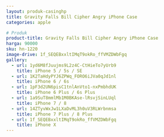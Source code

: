 ```yaml
---
layout: produk-casinghp
title: Gravity Falls Bill Cipher Angry iPhone Case
categories: apple

# Produk
product-title: Gravity Falls Bill Cipher Angry iPhone Case
harga: 90000
sku: hn-1220
image-drive: 1f_SEQEBxxltIMqT9okRo_ffVMZDWbFgq
gallery:
  - url: 1yd6M8fJuujms9L2z4C-CtHieTo7yUrb9
    title: iPhone 5 / 5s / SE
  - url: 1K2TaHdyPYJ6ZPWq_FORO6iJVa0qJd1nl
    title: iPhone 6 / 6s
  - url: 1pF3d2UN6pisC1tnlAnVto1-nxPmbhdUK
    title: iPhone 6 Plus / 6s Plus
  - url: 1a9SuT8mmlMb1M0BKAse-lRsvjSinLUql
    title: iPhone 7 / 8
  - url: 14ZTyvWxJw1LXaDvML3h0uV3RLWrbnmsa
    title: iPhone 7 Plus / 8 Plus
  - url: 1f_SEQEBxxltIMqT9okRo_ffVMZDWbFgq
    title: iPhone X
---
```

